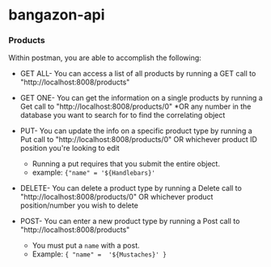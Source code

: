 # bangazon-api
### Products

Within postman, you are able to accomplish the following:

* GET ALL- You can access a list of all products by running a GET call to "http://localhost:8008/products"

* GET ONE- You can get the information on a single products by running a Get call to "http://localhost:8008/products/0" *OR any number in the database you want to search for to find the correlating object

* PUT- You can update the info on a specific product type by running a Put call to "http://localhost:8008/products/0" OR whichever product ID position you're looking to edit 
    - Running a put requires that you submit the entire object.
    - example: `{"name" = '${Handlebars}'`

* DELETE- You can delete a product type by running a Delete call to "http://localhost:8008/products/0" OR whichever product position/number you wish to delete

* POST- You can enter a new product type by running a Post call to "http://localhost:8008/products"
    * You must put a `name` with a post.
    * Example: `{ "name" =  '${Mustaches}' }`